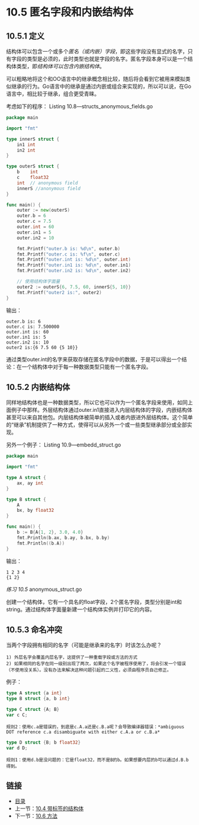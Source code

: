 # 10.5 匿名字段和内嵌结构体

## 10.5.1 定义

结构体可以包含一个或多个*匿名（或内嵌）字段*，即这些字段没有显式的名字，只有字段的类型是必须的，此时类型也就是字段的名字。匿名字段本身可以是一个结构体类型，即*结构体可以包含内嵌结构体*。

可以粗略地将这个和OO语言中的继承概念相比较，随后将会看到它被用来模拟类似继承的行为。Go语言中的继承是通过内嵌或组合来实现的，所以可以说，在Go语言中，相比较于继承，组合更受青睐。

考虑如下的程序：
Listing 10.8—structs_anonymous_fields.go

```go
package main

import "fmt"

type innerS struct {
	in1 int
	in2 int
}

type outerS struct {
	b    int
	c    float32
	int  // anonymous field
	innerS //anonymous field
}

func main() {
	outer := new(outerS)
	outer.b = 6
	outer.c = 7.5
	outer.int = 60
	outer.in1 = 5
	outer.in2 = 10

	fmt.Printf("outer.b is: %d\n", outer.b)
	fmt.Printf("outer.c is: %f\n", outer.c)
	fmt.Printf("outer.int is: %d\n", outer.int)
	fmt.Printf("outer.in1 is: %d\n", outer.in1)
	fmt.Printf("outer.in2 is: %d\n", outer.in2)

	// 使用结构体字面量
	outer2 := outerS{6, 7.5, 60, innerS{5, 10}}
	fmt.Printf("outer2 is:", outer2)
}
```

输出：

    outer.b is: 6
    outer.c is: 7.500000
    outer.int is: 60
    outer.in1 is: 5
    outer.in2 is: 10
    outer2 is:{6 7.5 60 {5 10}}

通过类型outer.int的名字来获取存储在匿名字段中的数据，于是可以得出一个结论：在一个结构体中对于每一种数据类型只能有一个匿名字段。

## 10.5.2 内嵌结构体
同样地结构体也是一种数据类型，所以它也可以作为一个匿名字段来使用，如同上面例子中那样。外层结构体通过outer.in1直接进入内层结构体的字段，内嵌结构体甚至可以来自其他包。内层结构体被简单的插入或者内嵌进外层结构体。这个简单的“继承”机制提供了一种方式，使得可以从另外一个或一些类型继承部分或全部实现。

另外一个例子：
Listing 10.9—embedd_struct.go
```go
package main

import "fmt"

type A struct {
	ax, ay int
}

type B struct {
	A
	bx, by float32
}

func main() {
	b := B{A{1, 2}, 3.0, 4.0}
	fmt.Println(b.ax, b.ay, b.bx, b.by)
	fmt.Println((b.A))
}
```

输出：

    1 2 3 4
    {1 2}

*练习 10.5* anonymous_struct.go

创建一个结构体，它有一个具名的float字段，2个匿名字段，类型分别是int和string。通过结构体字面量新建一个结构体实例并打印它的内容。

## 10.5.3 命名冲突

当两个字段拥有相同的名字（可能是继承来的名字）时该怎么办呢？

    1) 外层名字会覆盖内层名字，这提供了一种重载字段或方法的方式
    2) 如果相同的名字在同一级别出现了两次，如果这个名字被程序使用了，将会引发一个错误（不使用没关系）。没有办法来解决这种问题引起的二义性，必须由程序员自己修正。

例子：

```go
type A struct {a int}
type B struct {a, b int}

type C struct {A; B}
var c C;
```

    规则2：使用c.a是错误的，到底是c.A.a还是c.B.a呢？会导致编译器错误：*ambiguous DOT reference c.a disambiguate with either c.A.a or c.B.a*

```go
type D struct {B; b float32}
var d D;
```

    规则1：使用d.b是没问题的：它是float32，而不是B的b。如果想要内层的b可以通过d.B.b得到。

## 链接
- [目录](directory.md)
- 上一节：[10.4 带标签的结构体](10.4.md)
- 下一节：[10.6 方法](10.6.md)
